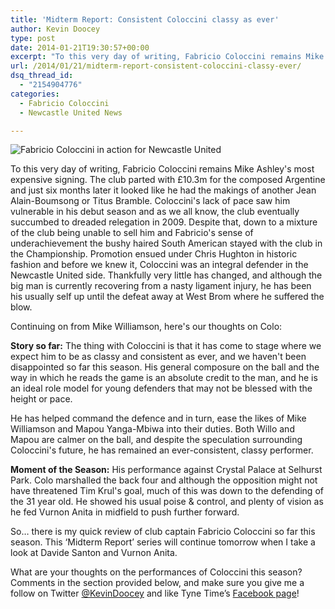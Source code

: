 ```yaml
---
title: 'Midterm Report: Consistent Coloccini classy as ever'
author: Kevin Doocey
type: post
date: 2014-01-21T19:30:57+00:00
excerpt: "To this very day of writing, Fabricio Coloccini remains Mike Ashley's most expensive signing. The club parted with £10.3m for the composed Argentine and just six months later it looked like he had.."
url: /2014/01/21/midterm-report-consistent-coloccini-classy-ever/
dsq_thread_id:
  - "2154904776"
categories:
  - Fabricio Coloccini
  - Newcastle United News

---
```

![Fabricio Coloccini in action for Newcastle United](https://www.tynetime.com/wp-content/uploads/2014/01/Fabricio-Coloccini-Newcastle-2014.jpg "Coloccini - Newcastle's best defender since the turn of the 21st century")

To this very day of writing, Fabricio Coloccini remains Mike Ashley's most expensive signing. The club parted with £10.3m for the composed Argentine and just six months later it looked like he had the makings of another Jean Alain-Boumsong or Titus Bramble. Coloccini's lack of pace saw him vulnerable in his debut season and as we all know, the club eventually succumbed to dreaded relegation in 2009. Despite that, down to a mixture of the club being unable to sell him and Fabricio's sense of underachievement the bushy haired South American stayed with the club in the Championship. Promotion ensued under Chris Hughton in historic fashion and before we knew it, Coloccini was an integral defender in the Newcastle United side. Thankfully very little has changed, and although the big man  is currently recovering from a nasty ligament injury, he has been his usually self up until the defeat away at West Brom where he suffered the blow.

Continuing on from Mike Williamson, here's our thoughts on Colo:

**Story so far:** The thing with Coloccini is that it has come to stage where we expect him to be as classy and consistent as ever, and we haven't been disappointed so far this season. His general composure on the ball and the way in which he reads the game is an absolute credit to the man, and he is an ideal role model for young defenders that may not be blessed with the height or pace.

He has helped command the defence and in turn, ease the likes of Mike Williamson and Mapou Yanga-Mbiwa into their duties. Both Willo and Mapou are calmer on the ball, and despite the speculation surrounding Coloccini's future, he has remained an ever-consistent, classy performer.

**Moment of the Season:** His performance against Crystal Palace at Selhurst Park. Colo marshalled the back four and although the opposition might not have threatened Tim Krul's goal, much of this was down to the defending of the 31 year old. He showed his usual poise & control, and plenty of vision as he fed Vurnon Anita in midfield to push further forward.

So… there is my quick review of club captain Fabricio Coloccini so far this season. This ‘Midterm Report’ series will continue tomorrow when I take a look at Davide Santon and Vurnon Anita.

What are your thoughts on the performances of Coloccini this season? Comments in the section provided below, and make sure you give me a follow on Twitter [@KevinDoocey](https://twitter.com/kevindoocey "Kevin Doocey Twitter") and like Tyne Time’s [Facebook page](http://www.facebook.com/tynetime "Tyne Time Facebook Page")!
